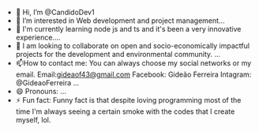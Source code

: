 - 👋 Hi, I’m @CandidoDev1
- 👀 I’m interested in Web development and project management...
- 🌱 I'm currently learning node js and ts and it's been a very innovative experience....
- 💞️ I am looking to collaborate on open and socio-economically impactful projects for the development and environmental community. ...
- 📫How to contact me:
You can always choose my social networks or my email.
Email:gideaof43@gmail.com
Facebook: Gideão Ferreira
Intagram: @GideaoFerreira ...
- 😄 Pronouns: ...
- ⚡ Fun fact: Funny fact is that despite loving programming most of the time I'm always seeing a certain smoke with the codes that I create myself, lol.

<!---
CandidoDev1/CandidoDev1 is a ✨ special ✨ repository because its `README.md` (this file) appears on your GitHub profile.
You can click the Preview link to take a look at your changes.
--->
